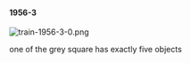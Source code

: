 #### 1956-3
![train-1956-3-0.png](https://github.com/lil-lab/nlvr/raw/master/nlvr/train/images/44/train-1956-3-0.png "train-1956-3-0.png")

one of the grey square has exactly five objects